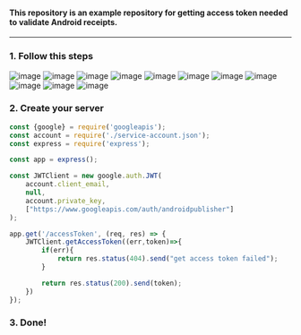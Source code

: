 #### This repository is an example repository for getting access token needed to validate Android receipts.

- - - -

### 1. Follow this steps
![image](screenshots/1.png)
![image](screenshots/2.png)
![image](screenshots/3.png)
![image](screenshots/4.png)
![image](screenshots/5.png)
![image](screenshots/6.png)
![image](screenshots/7.png)
![image](screenshots/8.png)
![image](screenshots/9.png)
![image](screenshots/10.png)
![image](screenshots/11.png)

### 2. Create your server
```js
const {google} = require('googleapis');
const account = require('./service-account.json');
const express = require('express');

const app = express();

const JWTClient = new google.auth.JWT(
    account.client_email,
    null,
    account.private_key,
    ["https://www.googleapis.com/auth/androidpublisher"]
);

app.get('/accessToken', (req, res) => {
    JWTClient.getAccessToken((err,token)=>{
        if(err){
            return res.status(404).send("get access token failed");
        }

        return res.status(200).send(token);
    })
});

```

### 3. Done!
